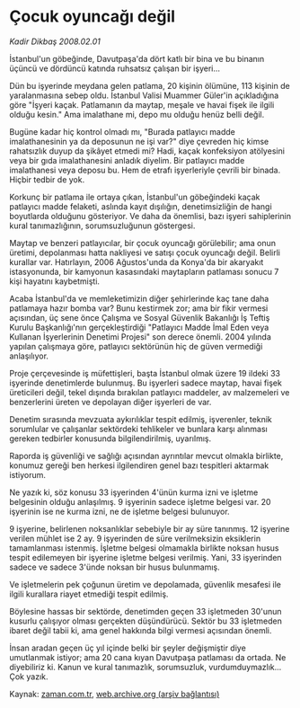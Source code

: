 # Çocuk oyuncağı değil

*Kadir Dikbaş 2008.02.01*

<tr><td class="metin" colspan="2" style="padding-top: 20px; padding-left: 5px; padding-right: 10px;">İstanbul'un göbeğinde, Davutpaşa'da dört katlı bir bina ve bu binanın üçüncü ve dördüncü katında ruhsatsız çalışan bir işyeri...</td></tr><tr><td class="metin" colspan="2" style="padding-top: 20px; padding-left: 5px; padding-right: 10px;"><p>Dün bu işyerinde meydana gelen patlama, 20 kişinin ölümüne, 113 kişinin de yaralanmasına sebep oldu. İstanbul Valisi Muammer Güler'in açıkladığına göre "İşyeri kaçak. Patlamanın da maytap, meşale ve havai fişek ile ilgili olduğu kesin." Ama imalathane mi, depo mu olduğu henüz belli değil.
<p> Bugüne kadar hiç kontrol olmadı mı, "Burada patlayıcı madde imalathanesinin ya da deposunun ne işi var?" diye çevreden hiç kimse rahatsızlık duyup da şikâyet etmedi mi? Hadi, kaçak konfeksiyon atölyesini veya bir gıda imalathanesini anladık diyelim. Bir patlayıcı madde imalathanesi veya deposu bu. Hem de etrafı işyerleriyle çevrili bir binada. Hiçbir tedbir de yok.
<p> Korkunç bir patlama ile ortaya çıkan, İstanbul'un göbeğindeki kaçak patlayıcı madde felaketi, aslında kayıt dışılığın, denetimsizliğin de hangi boyutlarda olduğunu gösteriyor. Ve daha da önemlisi, bazı işyeri sahiplerinin kural tanımazlığının, sorumsuzluğunun göstergesi.
<p> Maytap ve benzeri patlayıcılar, bir çocuk oyuncağı görülebilir; ama onun üretimi, depolanması hatta nakliyesi ve satışı çocuk oyuncağı değil. Belirli kurallar var. Hatırlayın, 2006 Ağustos'unda da Konya'da bir akaryakıt istasyonunda, bir kamyonun kasasındaki maytapların patlaması sonucu 7 kişi hayatını kaybetmişti.
<p> Acaba İstanbul'da ve memleketimizin diğer şehirlerinde kaç tane daha patlamaya hazır bomba var? Bunu kestirmek zor; ama bir fikir vermesi açısından, üç sene önce Çalışma ve Sosyal Güvenlik Bakanlığı İş Teftiş Kurulu Başkanlığı'nın gerçekleştirdiği "Patlayıcı Madde İmal Eden veya Kullanan İşyerlerinin Denetimi Projesi" son derece önemli. 2004 yılında yapılan çalışmaya göre, patlayıcı sektörünün hiç de güven vermediği anlaşılıyor.
<p>Proje çerçevesinde iş müfettişleri, başta İstanbul olmak üzere 19 ildeki 33 işyerinde denetimlerde bulunmuş. Bu işyerleri sadece maytap, havai fişek üreticileri değil, tekel dışında bırakılan patlayıcı maddeler, av malzemeleri ve benzerlerini üreten ve depolayan diğer işyerleri de var.
<p> Denetim sırasında mevzuata aykırılıklar tespit edilmiş, işverenler, teknik sorumlular ve çalışanlar sektördeki tehlikeler ve bunlara karşı alınması gereken tedbirler konusunda bilgilendirilmiş, uyarılmış. 
<p> Raporda iş güvenliği ve sağlığı açısından ayrıntılar mevcut olmakla birlikte, konumuz gereği ben herkesi ilgilendiren genel bazı tespitleri aktarmak istiyorum. 
<p> Ne yazık ki, söz konusu 33 işyerinden 4'ünün kurma izni ve işletme belgesinin olduğu anlaşılmış. 9 işyerinin sadece işletme belgesi var. 20 işyerinin ise ne kurma izni, ne de işletme belgesi bulunuyor.
<p> 9 işyerine, belirlenen noksanlıklar sebebiyle bir ay süre tanınmış. 12 işyerine verilen mühlet ise 2 ay. 9 işyerinden de süre verilmeksizin eksiklerin tamamlanması istenmiş. İşletme belgesi olmamakla birlikte noksan husus tespit edilemeyen bir işyerine işletme belgesi verilmiş. Yani, 33 işyerinden sadece ve sadece 3'ünde noksan bir husus bulunmamış. 
<p> Ve işletmelerin pek çoğunun üretim ve depolamada, güvenlik mesafesi ile ilgili kurallara riayet etmediği tespit edilmiş.
<p> Böylesine hassas bir sektörde, denetimden geçen 33 işletmeden 30'unun kusurlu çalışıyor olması gerçekten düşündürücü. Sektör bu 33 işletmeden ibaret değil tabii ki, ama genel hakkında bilgi vermesi açısından önemli.
<p> İnsan aradan geçen üç yıl içinde belki bir şeyler değişmiştir diye umutlanmak istiyor; ama 20 cana kıyan Davutpaşa patlaması da ortada. Ne diyebiliriz ki. Kanun ve kural tanımazlık, sorumsuzluk, vurdumduymazlık... Çok yazık.<br/></p></p></p></p></p></p></p></p></p></p></p></p></p></td></tr>

Kaynak: [zaman.com.tr](http://zaman.com.tr/yazar.do?yazino=646069), [web.archive.org (arşiv bağlantısı)](http://web.archive.org/web/20080504101322/http://www.zaman.com.tr:80/yazar.do?yazino=646069)
